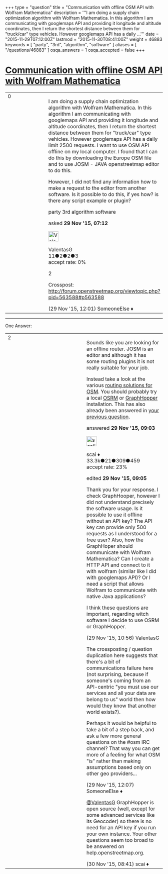 +++
type = "question"
title = "Communication with offline OSM API with Wolfram Mathematica"
description = '''I am doing a supply chain optimization algorithm with Wolfram Mathematica. In this algorithm I am communicating with googlemaps API and providing it longitude and altitude coordinates, then I return the shortest distance between them for &quot;truck/car&quot; type vehicles. However googlemaps API has a daily ...'''
date = "2015-11-29T07:12:00Z"
lastmod = "2015-11-30T08:41:00Z"
weight = 46883
keywords = [ "party", "3rd", "algorithm", "software" ]
aliases = [ "/questions/46883" ]
osqa_answers = 1
osqa_accepted = false
+++

<div class="headNormal">

# [Communication with offline OSM API with Wolfram Mathematica](/questions/46883/communication-with-offline-osm-api-with-wolfram-mathematica)

</div>

<div id="main-body">

<div id="askform">

<table id="question-table" style="width:100%;">
<colgroup>
<col style="width: 50%" />
<col style="width: 50%" />
</colgroup>
<tbody>
<tr>
<td style="width: 30px; vertical-align: top"><div class="vote-buttons">
<span id="post-46883-upvote" class="ajax-command post-vote up" rel="nofollow" title="I like this post (click again to cancel)"> </span>
<div id="post-46883-score" class="post-score" title="current number of votes">
0
</div>
<span id="post-46883-downvote" class="ajax-command post-vote down" rel="nofollow" title="I dont like this post (click again to cancel)"> </span> <span id="favorite-mark" class="ajax-command favorite-mark" rel="nofollow" title="mark/unmark this question as favorite (click again to cancel)"> </span>
<div id="favorite-count" class="favorite-count">
&#10;</div>
</div></td>
<td><div id="item-right">
<div class="question-body">
<p>I am doing a supply chain optimization algorithm with Wolfram Mathematica. In this algorithm I am communicating with googlemaps API and providing it longitude and altitude coordinates, then I return the shortest distance between them for "truck/car" type vehicles. However googlemaps API has a daily limit 2500 requests. I want to use OSM API offline on my local computer. I found that I can do this by downloading the Europe OSM file and to use JOSM - JAVA openstreetmap editor to do this.</p>
<p>However, I did not find any information how to make a request to the editor from another software. Is it possible to do this, if yes how? is there any script example or plugin?</p>
</div>
<div id="question-tags" class="tags-container tags">
<span class="post-tag tag-link-party" rel="tag" title="see questions tagged &#39;party&#39;">party</span> <span class="post-tag tag-link-3rd" rel="tag" title="see questions tagged &#39;3rd&#39;">3rd</span> <span class="post-tag tag-link-algorithm" rel="tag" title="see questions tagged &#39;algorithm&#39;">algorithm</span> <span class="post-tag tag-link-software" rel="tag" title="see questions tagged &#39;software&#39;">software</span>
</div>
<div id="question-controls" class="post-controls">
&#10;</div>
<div class="post-update-info-container">
<div class="post-update-info post-update-info-user">
<p>asked <strong>29 Nov '15, 07:12</strong></p>
<img src="https://secure.gravatar.com/avatar/61e048992e78d3ec65399605528e41a4?s=32&amp;d=identicon&amp;r=g" class="gravatar" width="32" height="32" alt="ValentasG&#39;s gravatar image" />
<p><span>ValentasG</span><br />
<span class="score" title="11 reputation points">11</span><span title="2 badges"><span class="badge1">●</span><span class="badgecount">2</span></span><span title="2 badges"><span class="silver">●</span><span class="badgecount">2</span></span><span title="3 badges"><span class="bronze">●</span><span class="badgecount">3</span></span><br />
<span class="accept_rate" title="Rate of the user&#39;s accepted answers">accept rate:</span> <span title="ValentasG has no accepted answers">0%</span></p>
</div>
</div>
<div id="comments-container-46883" class="comments-container">
<span id="46889"></span>
<div id="comment-46889" class="comment">
<div id="post-46889-score" class="comment-score">
2
</div>
<div class="comment-text">
<p>Crosspost: <a href="http://forum.openstreetmap.org/viewtopic.php?pid=563588#p563588">http://forum.openstreetmap.org/viewtopic.php?pid=563588#p563588</a></p>
</div>
<div id="comment-46889-info" class="comment-info">
<span class="comment-age">(29 Nov '15, 12:01)</span> <span class="comment-user userinfo">SomeoneElse ♦</span>
</div>
</div>
</div>
<div id="comment-tools-46883" class="comment-tools">
&#10;</div>
<div class="clear">
&#10;</div>
<div id="comment-46883-form-container" class="comment-form-container">
&#10;</div>
<div class="clear">
&#10;</div>
</div></td>
</tr>
</tbody>
</table>

------------------------------------------------------------------------

<div class="tabBar">

<span id="sort-top"></span>

<div class="headQuestions">

One Answer:

</div>

</div>

<span id="46884"></span>

<div id="answer-container-46884" class="answer">

<table style="width:100%;">
<colgroup>
<col style="width: 50%" />
<col style="width: 50%" />
</colgroup>
<tbody>
<tr>
<td style="width: 30px; vertical-align: top"><div class="vote-buttons">
<span id="post-46884-upvote" class="ajax-command post-vote up" rel="nofollow" title="I like this post (click again to cancel)"> </span>
<div id="post-46884-score" class="post-score" title="current number of votes">
2
</div>
<span id="post-46884-downvote" class="ajax-command post-vote down" rel="nofollow" title="I dont like this post (click again to cancel)"> </span>
</div></td>
<td><div class="item-right">
<div class="answer-body">
<p>Sounds like you are looking for an offline router. JOSM is an editor and although it has some routing plugins it is not really suitable for your job.</p>
<p>Instead take a look at the various <a href="https://wiki.openstreetmap.org/wiki/Routing#End_users:_Routing_software">routing solutions for OSM</a>. You should probably try a local <a href="https://wiki.openstreetmap.org/wiki/Open_Source_Routing_Machine">OSRM</a> or <a href="https://wiki.openstreetmap.org/wiki/GraphHopper">GraphHopper</a> installation. This has also already been answered in <a href="/questions/46873/limits-per-day-problem-supply-chain-optimization-algorithm">your previous question</a>.</p>
</div>
<div class="answer-controls post-controls">
&#10;</div>
<div class="post-update-info-container">
<div class="post-update-info post-update-info-user">
<p>answered <strong>29 Nov '15, 09:03</strong></p>
<img src="https://secure.gravatar.com/avatar/52d3234f3be58156770e8a91d575bfbd?s=32&amp;d=identicon&amp;r=g" class="gravatar" width="32" height="32" alt="scai&#39;s gravatar image" />
<p><span>scai ♦</span><br />
<span class="score" title="33317 reputation points"><span>33.3k</span></span><span title="21 badges"><span class="badge1">●</span><span class="badgecount">21</span></span><span title="309 badges"><span class="silver">●</span><span class="badgecount">309</span></span><span title="459 badges"><span class="bronze">●</span><span class="badgecount">459</span></span><br />
<span class="accept_rate" title="Rate of the user&#39;s accepted answers">accept rate:</span> <span title="scai has 168 accepted answers">23%</span></p>
</div>
<div class="post-update-info post-update-info-edited">
<p><span> edited <strong>29 Nov '15, 09:05</strong> </span></p>
</div>
</div>
<div id="comments-container-46884" class="comments-container">
<span id="46887"></span>
<div id="comment-46887" class="comment">
<div id="post-46887-score" class="comment-score">
&#10;</div>
<div class="comment-text">
<p>Thank you for your response. I check GraphHooper, however I did not understand precisely the software usage. Is it possible to use it offline without an API key? The API key can provide only 500 requests as I understood for a free user? Also, how the GraphHoper should communicate with Wolfram Mathematica? Can I create a HTTP API and connect to it with wolfram (similar like I did with googlemaps API)? Or I need a script that allows Wolfram to communicate with native Java applications?</p>
<p>I think these questions are important, regarding witch software I decide to use OSRM or GraphHopper.</p>
</div>
<div id="comment-46887-info" class="comment-info">
<span class="comment-age">(29 Nov '15, 10:56)</span> <span class="comment-user userinfo">ValentasG</span>
</div>
</div>
<span id="46890"></span>
<div id="comment-46890" class="comment">
<div id="post-46890-score" class="comment-score">
&#10;</div>
<div class="comment-text">
<p>The crossposting / question duplication here suggests that there's a bit of communications failure here (not surprising, because if someone's coming from an API-centric "you must use our services and all your data are belong to us" world then how would they know that another world exists?).</p>
<p>Perhaps it would be helpful to take a bit of a step back, and ask a few more general questions on the #osm IRC channel? That way you can get more of a feeling for what OSM "is" rather than making assumptions based only on other geo providers...</p>
</div>
<div id="comment-46890-info" class="comment-info">
<span class="comment-age">(29 Nov '15, 12:07)</span> <span class="comment-user userinfo">SomeoneElse ♦</span>
</div>
</div>
<span id="46897"></span>
<div id="comment-46897" class="comment">
<div id="post-46897-score" class="comment-score">
&#10;</div>
<div class="comment-text">
<p><a href="https://help.openstreetmap.org/users/11730/valentasg">@ValentasG</a> GraphHopper is open source (well, except for some advanced services like its Geocoder) so there is no need for an API key if you run your own instance. Your other questions seem too broad to be answered on help.openstreetmap.org.</p>
</div>
<div id="comment-46897-info" class="comment-info">
<span class="comment-age">(30 Nov '15, 08:41)</span> <span class="comment-user userinfo">scai ♦</span>
</div>
</div>
</div>
<div id="comment-tools-46884" class="comment-tools">
&#10;</div>
<div class="clear">
&#10;</div>
<div id="comment-46884-form-container" class="comment-form-container">
&#10;</div>
<div class="clear">
&#10;</div>
</div></td>
</tr>
</tbody>
</table>

</div>

<div class="paginator-container-left">

</div>

</div>

</div>

